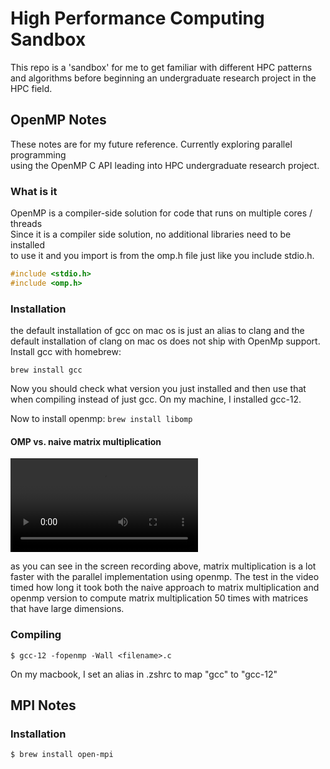 # High Performance Computing Sandbox

This repo is a 'sandbox' for me to get familiar with different HPC patterns and algorithms before beginning an undergraduate research project in the HPC field. <br>

## OpenMP Notes

These notes are for my future reference. Currently exploring parallel programming <br>
using the OpenMP C API leading into HPC undergraduate research project. <br>

### What is it

OpenMP is a compiler-side solution for code that runs on multiple cores / threads <br>
Since it is a compiler side solution, no additional libraries need to be installed <br>
to use it and you import is from the omp.h file just like you include stdio.h. <br> 

```c
#include <stdio.h>
#include <omp.h>
```

### Installation

the default installation of gcc on mac os is just an alias to clang and the default installation of clang on mac os does not ship with OpenMp support. Install gcc with homebrew: <br> 

`brew install gcc` <br>

Now you should check what version you just installed and then use that when compiling instead of just gcc. On my machine, I installed gcc-12.

Now to install openmp:
`brew install libomp`

#### OMP vs. naive matrix multiplication

![](https://github.com/Jensen-holm/HPC-SB/tree/main/demos/omp_vs_naive.mov)

as you can see in the screen recording above, matrix multiplication is a lot faster with the parallel implementation using openmp.
The test in the video timed how long it took both the naive approach to matrix multiplication and openmp version to compute matrix multiplication 50 times with matrices that have large dimensions.

### Compiling

`$ gcc-12 -fopenmp -Wall <filename>.c`

On my macbook, I set an alias in .zshrc to map "gcc" to "gcc-12"

## MPI Notes

### Installation

`$ brew install open-mpi`
